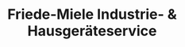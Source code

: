 ---
title: "Friede-Miele Industrie- & Hausgeräteservice"
url: /levenhagen/friede-miele-industrie-und-hausgeraeteservice/
shop: Haushaltsgeräte
---